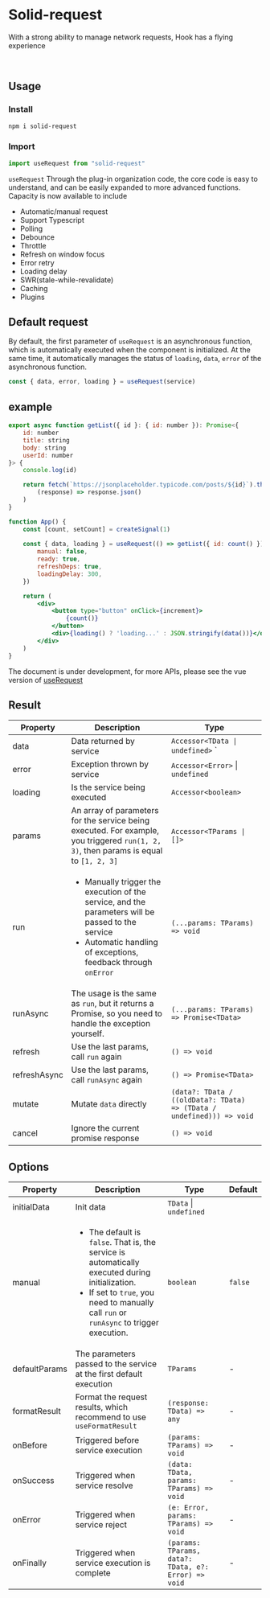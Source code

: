 # Solid-request

With a strong ability to manage network requests, Hook has a flying experience

<br />

## Usage

### Install

```bash
npm i solid-request
```

### Import

```typescript
import useRequest from "solid-request"
```



`useRequest` Through the plug-in organization code, the core code is easy to understand, and can be easily expanded to more advanced functions. Capacity is now available to include

- Automatic/manual request
- Support Typescript
- Polling
- Debounce
- Throttle
- Refresh on window focus
- Error retry
- Loading delay
- SWR(stale-while-revalidate)
- Caching
- Plugins

## Default request

By default, the first parameter of `useRequest` is an asynchronous function, which is automatically executed when the component is initialized. At the same time, it automatically manages the status of `loading`, `data`, `error` of the asynchronous function.

```js
const { data, error, loading } = useRequest(service)
```

## example

```jsx
export async function getList({ id }: { id: number }): Promise<{
	id: number
	title: string
	body: string
	userId: number
}> {
	console.log(id)

	return fetch(`https://jsonplaceholder.typicode.com/posts/${id}`).then(
		(response) => response.json()
	)
}

function App() {
	const [count, setCount] = createSignal(1)
  
	const { data, loading } = useRequest(() => getList({ id: count() }), {
		manual: false,
		ready: true,
		refreshDeps: true,
		loadingDelay: 300,
	})

	return (
		<div>
			<button type="button" onClick={increment}>
				{count()}
			</button>
			<div>{loading() ? 'loading...' : JSON.stringify(data())}</div>
		</div>
	)
}
```



The document is under development, for more APIs, please see the vue version of  [useRequest](https://inhiblabcore.github.io/docs/hooks/en/useRequest/)

## Result

| Property     | Description                                                  | Type                                                         |
| ------------ | ------------------------------------------------------------ | ------------------------------------------------------------ |
| data         | Data returned by service                                     | `Accessor<TData \| undefined>`  `                             |
| error        | Exception thrown by service                                  | `Accessor<Error>` \| `undefined`                             |
| loading      | Is the service being executed                                | `Accessor<boolean>`                                          |
| params       | An array of parameters for the service being executed. For example, you triggered `run(1, 2, 3)`, then params is equal to `[1, 2, 3]` | `Accessor<TParams \| []>`                                    |
| run          | <ul><li> Manually trigger the execution of the service, and the parameters will be passed to the service</li><li>Automatic handling of exceptions, feedback through `onError`</li></ul> | `(...params: TParams) => void`                               |
| runAsync     | The usage is the same as `run`, but it returns a Promise, so you need to handle the exception yourself. | `(...params: TParams) => Promise<TData>`                     |
| refresh      | Use the last params, call `run` again                        | `() => void`                                                 |
| refreshAsync | Use the last params, call `runAsync` again                   | `() => Promise<TData>`                                       |
| mutate       | Mutate `data` directly                                       | `(data?: TData / ((oldData?: TData) => (TData / undefined))) => void` |
| cancel       | Ignore the current promise response                          | `() => void`                                                 |

## Options

| Property      | Description                                                  | Type                                                 | Default |
| ------------- | ------------------------------------------------------------ | ---------------------------------------------------- | ------- |
| initialData   | Init data                                                    | `TData` \| `undefined`                               |         |
| manual        | <ul><li> The default is `false`. That is, the service is automatically executed during initialization.</li><li>If set to `true`, you need to manually call `run` or `runAsync` to trigger execution. </li></ul> | `boolean`                                            | `false` |
| defaultParams | The parameters passed to the service at the first default execution | `TParams`                                            | -       |
| formatResult  | Format the request results, which recommend to use `useFormatResult` | `(response: TData) => any`                           | -       |
| onBefore      | Triggered before service execution                           | `(params: TParams) => void`                          | -       |
| onSuccess     | Triggered when service resolve                               | `(data: TData, params: TParams) => void`             | -       |
| onError       | Triggered when service reject                                | `(e: Error, params: TParams) => void`                | -       |
| onFinally     | Triggered when service execution is complete                 | `(params: TParams, data?: TData, e?: Error) => void` | -       |

